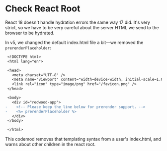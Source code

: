 # Check React Root

React 18 doesn't handle hydration errors the same way 17 did. It's very strict, so we have to be very careful about the server HTML we send to the browser to be hydrated.

In v5, we changed the default index.html file a bit—we removed the `prerenderPlaceholder`:

```diff
 <!DOCTYPE html>
 <html lang="en">

 <head>
   <meta charset="UTF-8" />
   <meta name="viewport" content="width=device-width, initial-scale=1.0" />
   <link rel="icon" type="image/png" href="/favicon.png" />
 </head>

 <body>
   <div id="redwood-app">
-    <!-- Please keep the line below for prerender support. -->
-    <%= prerenderPlaceholder %>
   </div>
 </body>

 </html>
```

This codemod removes that templating syntax from a user's index.html, and warns about other children in the react root.
